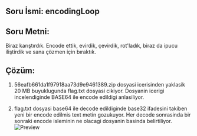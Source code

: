 ## Soru İsmi: encodingLoop

## Soru Metni: 
Biraz karıştırdık. Encode ettik, evirdik, çevirdik, rot'ladık, biraz da ipucu iliştirdik ve sana çözmen için bıraktık.

## Çözüm: 
1. 56eafb661da1f97918aa73d9e9461389.zip dosyasi icerisinden yaklasik 20 MB buyuklugunda flag.txt dosyasi cikiyor. Dosyanin icerigi incelendiginde BASE64 ile encode edildigi anlasiliyor.

2. flag.txt dosyasi base64 ile decode edildiginde base32 ifadesini takiben yeni bir encode edilmis text metin gozukuyor. Her decode sonrasinda bir sonraki encode isleminin ne olacagi dosyanin basinda belirtiliyor.
![Preview](https://github.com/stmctf/stmctf17/blob/master/REVERSE/encodeingLoop/encodeingLoop0.png)


